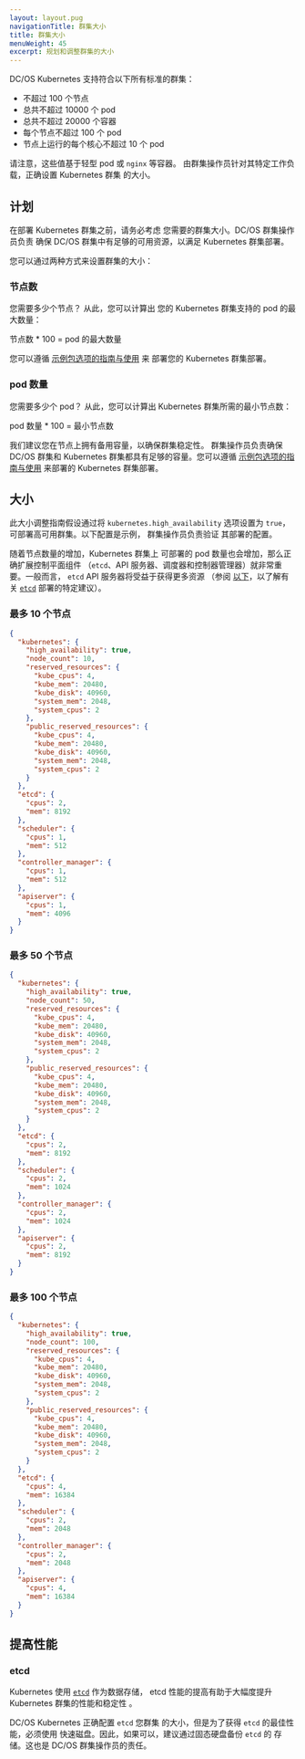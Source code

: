 ```yaml
---
layout: layout.pug
navigationTitle: 群集大小
title: 群集大小
menuWeight: 45
excerpt: 规划和调整群集的大小
---
```


DC/OS Kubernetes 支持符合以下所有标准的群集：

* 不超过 100 个节点
* 总共不超过 10000 个 pod
* 总共不超过 20000 个容器
* 每个节点不超过 100 个 pod
* 节点上运行的每个核心不超过 10 个 pod

请注意，这些值基于轻型 pod 或 `nginx` 等容器。
由群集操作员针对其特定工作负载，正确设置 Kubernetes 群集
的大小。

## 计划

在部署 Kubernetes 群集之前，请务必考虑
您需要的群集大小。DC/OS 群集操作员负责
确保 DC/OS 群集中有足够的可用资源，以满足
Kubernetes 群集部署。

您可以通过两种方式来设置群集的大小：

### 节点数

您需要多少个节点？ 从此，您可以计算出
您的 Kubernetes 群集支持的 pod 的最大数量：

 节点数 * 100 = pod 的最大数量

您可以遵循 [示例包选项的指南与使用](#sizing) 来
部署您的 Kubernetes 群集部署。

### pod 数量

您需要多少个 pod？ 从此，您可以计算出
Kubernetes 群集所需的最小节点数：

 pod 数量 * 100 = 最小节点数

我们建议您在节点上拥有备用容量，以确保群集稳定性。
群集操作员负责确保 DC/OS
群集和 Kubernetes 群集都具有足够的容量。您可以遵循 [示例包选项的指南与使用](#sizing) 来部署的  Kubernetes 群集部署。

## 大小

此大小调整指南假设通过将
 `kubernetes.high_availability` 选项设置为 `true`，可部署高可用群集。以下配置是示例，
群集操作员负责验证
其部署的配置。

随着节点数量的增加，Kubernetes 群集上
可部署的 pod 数量也会增加，那么正确扩展控制平面组件
（`etcd`、API 服务器、调度器和控制器管理器）就非常重要。一般而言，
`etcd` API 服务器将受益于获得更多资源
（参阅 [以下](#etcd)，以了解有关 [`etcd`](#etcd)
部署的特定建议）。

### 最多 10 个节点

```json
{
  "kubernetes": {
    "high_availability": true,
    "node_count": 10,
    "reserved_resources": {
      "kube_cpus": 4,
      "kube_mem": 20480,
      "kube_disk": 40960,
      "system_mem": 2048,
      "system_cpus": 2
    },
    "public_reserved_resources": {
      "kube_cpus": 4,
      "kube_mem": 20480,
      "kube_disk": 40960,
      "system_mem": 2048,
      "system_cpus": 2
    }
  },
  "etcd": {
    "cpus": 2,
    "mem": 8192
  },
  "scheduler": {
    "cpus": 1,
    "mem": 512
  },
  "controller_manager": {
    "cpus": 1,
    "mem": 512
  },
  "apiserver": {
    "cpus": 1,
    "mem": 4096
  }
}
```

### 最多 50 个节点

```json
{
  "kubernetes": {
    "high_availability": true,
    "node_count": 50,
    "reserved_resources": {
      "kube_cpus": 4,
      "kube_mem": 20480,
      "kube_disk": 40960,
      "system_mem": 2048,
      "system_cpus": 2
    },
    "public_reserved_resources": {
      "kube_cpus": 4,
      "kube_mem": 20480,
      "kube_disk": 40960,
      "system_mem": 2048,
      "system_cpus": 2
    }
  },
  "etcd": {
    "cpus": 2,
    "mem": 8192
  },
  "scheduler": {
    "cpus": 2,
    "mem": 1024
  },
  "controller_manager": {
    "cpus": 2,
    "mem": 1024
  },
  "apiserver": {
    "cpus": 2,
    "mem": 8192
  }
}
```

### 最多 100 个节点

```json
{
  "kubernetes": {
    "high_availability": true,
    "node_count": 100,
    "reserved_resources": {
      "kube_cpus": 4,
      "kube_mem": 20480,
      "kube_disk": 40960,
      "system_mem": 2048,
      "system_cpus": 2
    },
    "public_reserved_resources": {
      "kube_cpus": 4,
      "kube_mem": 20480,
      "kube_disk": 40960,
      "system_mem": 2048,
      "system_cpus": 2
    }
  },
  "etcd": {
    "cpus": 4,
    "mem": 16384
  },
  "scheduler": {
    "cpus": 2,
    "mem": 2048
  },
  "controller_manager": {
    "cpus": 2,
    "mem": 2048
  },
  "apiserver": {
    "cpus": 4,
    "mem": 16384
  }
}
```

## 提高性能

### etcd

Kubernetes 使用 [`etcd`](https://coreos.com/etcd/) 作为数据存储，
etcd 性能的提高有助于大幅度提升
Kubernetes 群集的性能和稳定性 。

DC/OS Kubernetes 正确配置 `etcd` 您群集
的大小，但是为了获得 `etcd` 的最佳性能，必须使用
快速磁盘。因此，如果可以，建议通过固态硬盘备份 `etcd` 的
存储。这也是 DC/OS 群集操作员的责任。
